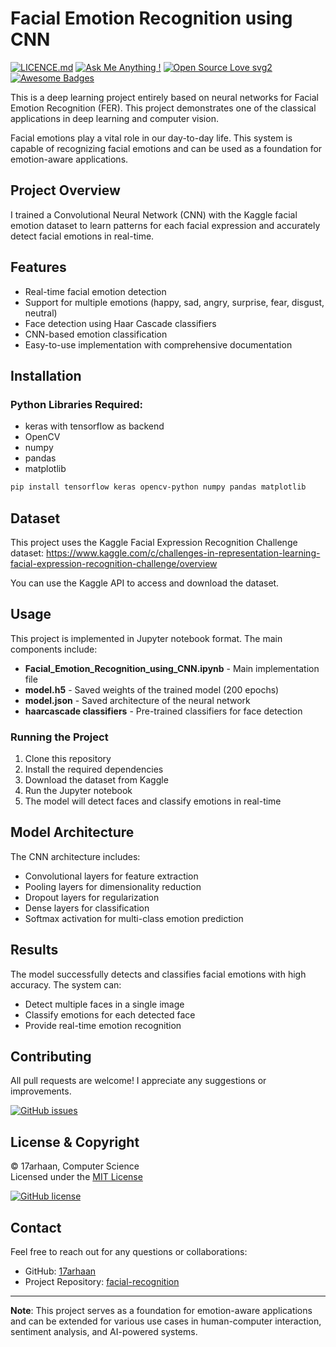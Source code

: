 # Facial Emotion Recognition using CNN

[![LICENCE.md](https://img.shields.io/github/license/17arhaan/facial-recognition)](https://github.com/17arhaan/facial-recognition/blob/master/LICENSE)
[![Ask Me Anything !](https://img.shields.io/badge/Ask%20me-anything-1abc9c.svg)](https://GitHub.com/17arhaan)
[![Open Source Love svg2](https://badges.frapsoft.com/os/v2/open-source.svg?v=103)](https://github.com/17arhaan/open-source-badges/)
[![Awesome Badges](https://img.shields.io/badge/badges-awesome-green.svg)](https://github.com/17arhaan/badges)

This is a deep learning project entirely based on neural networks for Facial Emotion Recognition (FER). This project demonstrates one of the classical applications in deep learning and computer vision.

Facial emotions play a vital role in our day-to-day life. This system is capable of recognizing facial emotions and can be used as a foundation for emotion-aware applications.

## Project Overview

I trained a Convolutional Neural Network (CNN) with the Kaggle facial emotion dataset to learn patterns for each facial expression and accurately detect facial emotions in real-time.

## Features

- Real-time facial emotion detection
- Support for multiple emotions (happy, sad, angry, surprise, fear, disgust, neutral)
- Face detection using Haar Cascade classifiers
- CNN-based emotion classification
- Easy-to-use implementation with comprehensive documentation

## Installation

### Python Libraries Required:
- keras with tensorflow as backend
- OpenCV
- numpy
- pandas
- matplotlib

```bash
pip install tensorflow keras opencv-python numpy pandas matplotlib
```

## Dataset

This project uses the Kaggle Facial Expression Recognition Challenge dataset:
https://www.kaggle.com/c/challenges-in-representation-learning-facial-expression-recognition-challenge/overview

You can use the Kaggle API to access and download the dataset.

## Usage

This project is implemented in Jupyter notebook format. The main components include:

- **Facial_Emotion_Recognition_using_CNN.ipynb** - Main implementation file
- **model.h5** - Saved weights of the trained model (200 epochs)
- **model.json** - Saved architecture of the neural network
- **haarcascade classifiers** - Pre-trained classifiers for face detection

### Running the Project

1. Clone this repository
2. Install the required dependencies
3. Download the dataset from Kaggle
4. Run the Jupyter notebook
5. The model will detect faces and classify emotions in real-time

## Model Architecture

The CNN architecture includes:
- Convolutional layers for feature extraction
- Pooling layers for dimensionality reduction
- Dropout layers for regularization
- Dense layers for classification
- Softmax activation for multi-class emotion prediction

## Results

The model successfully detects and classifies facial emotions with high accuracy. The system can:
- Detect multiple faces in a single image
- Classify emotions for each detected face
- Provide real-time emotion recognition

## Contributing

All pull requests are welcome! I appreciate any suggestions or improvements.

[![GitHub issues](https://img.shields.io/github/issues/17arhaan/facial-recognition)](https://github.com/17arhaan/facial-recognition/issues)

## License & Copyright

© 17arhaan, Computer Science  
Licensed under the [MIT License](LICENSE)

[![GitHub license](https://img.shields.io/github/license/17arhaan/facial-recognition)](https://github.com/17arhaan/facial-recognition/blob/master/LICENSE)

## Contact

Feel free to reach out for any questions or collaborations:

- GitHub: [17arhaan](https://github.com/17arhaan)
- Project Repository: [facial-recognition](https://github.com/17arhaan/facial-recognition)

---

**Note**: This project serves as a foundation for emotion-aware applications and can be extended for various use cases in human-computer interaction, sentiment analysis, and AI-powered systems.
  
